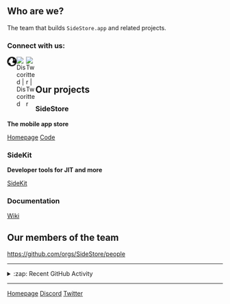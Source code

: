 <!-- 
Docs: How to use GitHub README and actions to auto-generate embedded content.
https://github.com/anuraghazra/github-readme-stats
https://www.youtube.com/watch?v=n6d4KHSKqGk
https://github.com/rahuldkjain/github-profile-readme-generator
 -->

## Who are we?

The team that builds `SideStore.app` and related projects.

### Connect with us:

<!--
[![Website](https://img.shields.io/website?label=sidestore.io&style=for-the-badge&url=https://sidestore.io)](https://sidestore.io)
[![Twitter Follow](https://img.shields.io/twitter/follow/sidestore_io?color=1DA1F2&logo=twitter&style=for-the-badge)](https://twitter.com/intent/follow?original_referer=https%3A%2F%2Fgithub.com%2Fsidestore&screen_name=sidestore)
[![GitHub Followers](https://img.shields.io/github/followers/sidestore?style=for-the-badge)]()
[![GitHub Sponsors](https://img.shields.io/github/sponsors/sidestore?style=for-the-badge
)]() 
-->

[<img align="left" alt="sidestore.io" width="22px" src="https://raw.githubusercontent.com/iconic/open-iconic/master/svg/globe.svg" />][website]
[<img align="left" alt="Discord | Discord" width="22px" src="https://cdn.jsdelivr.net/npm/simple-icons@v3/icons/discord.svg" />][discord]
[<img align="left" alt="Twitter | Twitter" width="22px" src="https://cdn.jsdelivr.net/npm/simple-icons@v3/icons/twitter.svg" />][twitter]

<br />
<br />

## Our projects

### SideStore

__The mobile app store__

[Homepage][website]
[Code][git.sidestore]

### SideKit

__Developer tools for JIT and more__

[SideKit][git.sidekit]

### Documentation

[Wiki][wiki]

## Our members of the team

https://github.com/orgs/SideStore/people

---

<details>
  <summary>:zap: Recent GitHub Activity</summary>

<!--START_SECTION:activity-->
1. ❗️ Opened issue [#79](https://github.com/SideStore/sidestore.github.io/issues/79) in [SideStore/sidestore.github.io](https://github.com/SideStore/sidestore.github.io)
2. 🗣 Commented on [#1063](https://github.com/SideStore/SideStore/issues/1063) in [SideStore/SideStore](https://github.com/SideStore/SideStore)
3. 🗣 Commented on [#410](https://github.com/SideStore/SideStore/issues/410) in [SideStore/SideStore](https://github.com/SideStore/SideStore)
4. 🗣 Commented on [#65](https://github.com/SideStore/SideStore/issues/65) in [SideStore/SideStore](https://github.com/SideStore/SideStore)
5. 🗣 Commented on [#65](https://github.com/SideStore/SideStore/issues/65) in [SideStore/SideStore](https://github.com/SideStore/SideStore)
6. 🎉 Merged PR [#156](https://github.com/SideStore/SideStore-Docs/pull/156) in [SideStore/SideStore-Docs](https://github.com/SideStore/SideStore-Docs)
7. 🗣 Commented on [#156](https://github.com/SideStore/SideStore-Docs/issues/156) in [SideStore/SideStore-Docs](https://github.com/SideStore/SideStore-Docs)
8. 🗣 Commented on [#156](https://github.com/SideStore/SideStore-Docs/issues/156) in [SideStore/SideStore-Docs](https://github.com/SideStore/SideStore-Docs)
9. 🗣 Commented on [#156](https://github.com/SideStore/SideStore-Docs/issues/156) in [SideStore/SideStore-Docs](https://github.com/SideStore/SideStore-Docs)
10. 🗣 Commented on [#156](https://github.com/SideStore/SideStore-Docs/issues/156) in [SideStore/SideStore-Docs](https://github.com/SideStore/SideStore-Docs)
11. 💪 Opened PR [#156](https://github.com/SideStore/SideStore-Docs/pull/156) in [SideStore/SideStore-Docs](https://github.com/SideStore/SideStore-Docs)
12. 🗣 Commented on [#78](https://github.com/SideStore/sidestore.github.io/issues/78) in [SideStore/sidestore.github.io](https://github.com/SideStore/sidestore.github.io)
13. ❌ Closed PR [#78](https://github.com/SideStore/sidestore.github.io/pull/78) in [SideStore/sidestore.github.io](https://github.com/SideStore/sidestore.github.io)
14. 🗣 Commented on [#78](https://github.com/SideStore/sidestore.github.io/issues/78) in [SideStore/sidestore.github.io](https://github.com/SideStore/sidestore.github.io)
15. 🗣 Commented on [#78](https://github.com/SideStore/sidestore.github.io/issues/78) in [SideStore/sidestore.github.io](https://github.com/SideStore/sidestore.github.io)
16. 🗣 Commented on [#78](https://github.com/SideStore/sidestore.github.io/issues/78) in [SideStore/sidestore.github.io](https://github.com/SideStore/sidestore.github.io)
17. 🎉 Merged PR [#153](https://github.com/SideStore/SideStore-Docs/pull/153) in [SideStore/SideStore-Docs](https://github.com/SideStore/SideStore-Docs)
18. 🗣 Commented on [#155](https://github.com/SideStore/SideStore-Docs/issues/155) in [SideStore/SideStore-Docs](https://github.com/SideStore/SideStore-Docs)
19. 🗣 Commented on [#155](https://github.com/SideStore/SideStore-Docs/issues/155) in [SideStore/SideStore-Docs](https://github.com/SideStore/SideStore-Docs)
20. 🎉 Merged PR [#155](https://github.com/SideStore/SideStore-Docs/pull/155) in [SideStore/SideStore-Docs](https://github.com/SideStore/SideStore-Docs)
<!--END_SECTION:activity-->

</details>

---

[Homepage][patreon] [Discord][discord] [Twitter][twitter]

<!--
- [Patreon][patreon]
- [OpenCollective][opencollective]
- [YouTube][youtube]
-->

[website]: https://sidestore.io
[wiki]: https://wiki.sidestore.io
[twitter]: https://twitter.com/sidestore_io
[discord]: https://discord.gg/sidestore-949183273383395328
[youtube]: https://youtube.com/TODO
[patreon]: https://www.patreon.com/SideStore
[opencollective]: https://opencollective.com/TODO
[git.sidestore]: https://github.com/SideStore/SideStore/
[git.sidekit]: https://github.com/SideStore/SideKit

